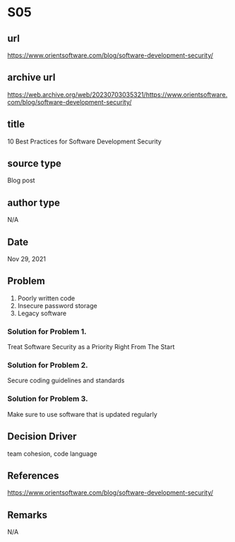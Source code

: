 # S05
## url
https://www.orientsoftware.com/blog/software-development-security/

## archive url
https://web.archive.org/web/20230703035321/https://www.orientsoftware.com/blog/software-development-security/

## title
10 Best Practices for Software Development Security

## source type
Blog post

## author type
N/A

## Date
Nov 29, 2021

## Problem
1. Poorly written code
2. Insecure password storage
3. Legacy software

### Solution for Problem 1. 
Treat Software Security as a Priority Right From The Start
### Solution for Problem 2. 
Secure coding guidelines and standards
### Solution for Problem 3. 
Make sure to use software that is updated regularly

## Decision Driver
team cohesion, code language

## References
https://www.orientsoftware.com/blog/software-development-security/

## Remarks
N/A

